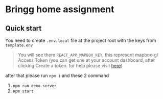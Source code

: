 # Bringg home assignment

## Quick start
You need to create `.env.local` file at the project root with the keys from `template.env`
> You will see there `REACT_APP_MAPBOX_KEY`, this represent mapbox-gl Access Token (you can get one at your account dashboard, after clicking Create a token. for help please visit [here](https://docs.mapbox.com/api/accounts/tokens/))

after that please run `npm i` and these 2 command
1. `npm run demo-server`
2. `npm start`
